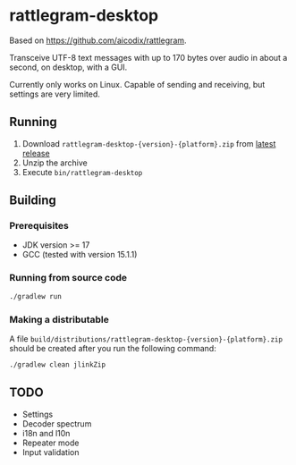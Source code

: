 # rattlegram-desktop

Based on https://github.com/aicodix/rattlegram.

Transceive UTF-8 text messages with up to 170 bytes over audio in about a second, on desktop, with a GUI.

Currently only works on Linux. Capable of sending and receiving, but settings are very limited.

## Running
1. Download `rattlegram-desktop-{version}-{platform}.zip` from [latest release](https://github.com/observant-sun/rattlegram-desktop/releases/latest)
2. Unzip the archive
3. Execute `bin/rattlegram-desktop`

## Building

### Prerequisites
* JDK version >= 17
* GCC (tested with version 15.1.1)

### Running from source code
```bash
./gradlew run
```

### Making a distributable
A file `build/distributions/rattlegram-desktop-{version}-{platform}.zip` should be created after you run the following command:
```bash
./gradlew clean jlinkZip
```

## TODO
* Settings
* Decoder spectrum
* i18n and l10n
* Repeater mode
* Input validation